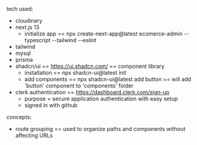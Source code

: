 tech used:

- cloudinary
- next.js 13
  - initialize app == npx create-next-app@latest ecomerce-admin --typescript --tailwind --eslint
- tailwind
- mysql
- prisma
- shadcn/ui == https://ui.shadcn.com/ == component library
  - installation == npx shadcn-ui@latest init
  - add components == npx shadcn-ui@latest add button == will add 'button' component to 'components' folder
- clerk authentication == https://dashboard.clerk.com/sign-up
  - purpose = secure application authentication with easy setup
  - signed in with github

concepts:

- route grouping == used to organize paths and components without affecting URLs
